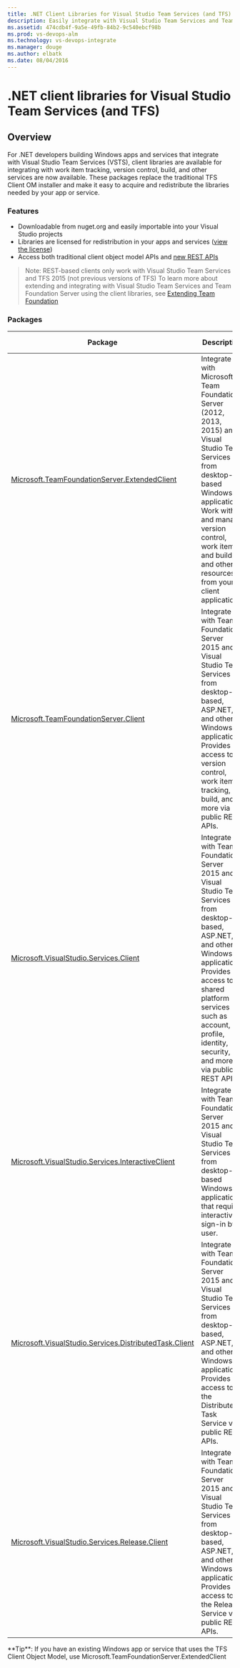 ```yaml
---
title: .NET Client Libraries for Visual Studio Team Services (and TFS)
description: Easily integrate with Visual Studio Team Services and Team Foundation Server from apps and services on Windows.
ms.assetid: 474cdb4f-9a5e-49fb-84b2-9c540ebcf98b
ms.prod: vs-devops-alm
ms.technology: vs-devops-integrate
ms.manager: douge
ms.author: elbatk
ms.date: 08/04/2016
---
```


# .NET client libraries for Visual Studio Team Services (and TFS)

## Overview
For .NET developers building Windows apps and services that integrate with Visual Studio Team Services (VSTS), client libraries are available for integrating with work item tracking, version control, build, and other services are now available. These packages replace the traditional TFS Client OM installer and make it easy to acquire and redistribute the libraries needed by your app or service.

### Features
* Downloadable from nuget.org and easily importable into your Visual Studio projects
* Libraries are licensed for redistribution in your apps and services ([view the license](http://go.microsoft.com/fwlink/?LinkId=329770))
* Access both traditional client object model APIs and [new REST APIs](../rest-api-overview.md)

>Note: REST-based clients only work with Visual Studio Team Services and TFS 2015 (not previous versions of TFS) 
>To learn more about extending and integrating with  Visual Studio Team Services and Team Foundation Server using the client libraries, 
>see [Extending Team Foundation](https://msdn.microsoft.com/en-us/library/bb130146.aspx)

### Packages
| Package | Description | Primary usage |
|---------|-------------|---------------|
| [Microsoft.TeamFoundationServer.ExtendedClient](https://www.nuget.org/packages/Microsoft.TeamFoundationServer.ExtendedClient/) | Integrate with Microsoft Team Foundation Server (2012, 2013, 2015) and Visual Studio Team Services from desktop-based Windows applications. Work with and manage version control, work items, and build, and other resources from your client application. | Existing Windows apps leveraging an older version of the TFS Client OM. 
| [Microsoft.TeamFoundationServer.Client](https://www.nuget.org/packages/Microsoft.TeamFoundationServer.Client/) | Integrate with Team Foundation Server 2015 and Visual Studio Team Services from desktop-based, ASP.NET, and other Windows applications. Provides access to version control, work item tracking, build, and more via public REST APIs. | Window desktop apps and services that need to integrate with TFS 2015 and later and Visual Studio Team Services.
| [Microsoft.VisualStudio.Services.Client](https://www.nuget.org/packages/Microsoft.VisualStudio.Services.Client/) | Integrate with Team Foundation Server 2015 and Visual Studio Team Services from desktop-based, ASP.NET, and other Windows applications. Provides access to shared platform services such as account, profile, identity, security, and more via public REST APIs. | Windows desktop apps and services that need to interact with "shared platform" services (account, profile, identity, security, etc).
| [Microsoft.VisualStudio.Services.InteractiveClient](https://www.nuget.org/packages/Microsoft.VisualStudio.Services.InteractiveClient/) | Integrate with Team Foundation Server 2015 and Visual Studio Team Services from desktop-based Windows applications that require interactive sign-in by a user. | Windows desktop applications not utilizing basic authentication or OAuth for authentication.
| [Microsoft.VisualStudio.Services.DistributedTask.Client](https://www.nuget.org/packages/Microsoft.VisualStudio.Services.DistributedTask.Client/) | Integrate with Team Foundation Server 2015 and Visual Studio Team Services from desktop-based, ASP.NET, and other Windows applications. Provides access to the Distributed Task Service via public REST APIs. | Window desktop apps and services that need to integrate with TFS 2015 and later and Visual Studio Team Services.
| [Microsoft.VisualStudio.Services.Release.Client](https://www.nuget.org/packages/Microsoft.VisualStudio.Services.Release.Client/) | Integrate with Team Foundation Server 2015 and Visual Studio Team Services from desktop-based, ASP.NET, and other Windows applications. Provides access to the Release Service via public REST APIs. | Window desktop apps and services that need to integrate with TFS 2015 and later and Visual Studio Team Services.


<div class="alert alert-info">
**Tip**: If you have an existing Windows app or service that uses the TFS Client Object Model, use Microsoft.TeamFoundationServer.ExtendedClient
</div>